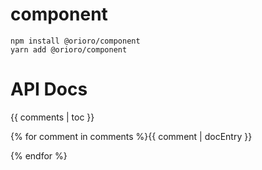 # component

```
npm install @orioro/component
yarn add @orioro/component
```

# API Docs

{{ comments | toc }}

{% for comment in comments %}{{ comment | docEntry }}

{% endfor %}

